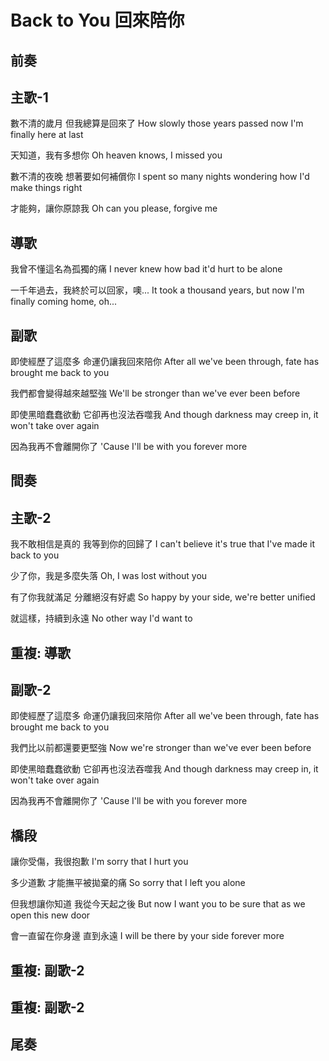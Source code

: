 # Back to You 回來陪你

## 前奏

## 主歌-1

數不清的歲月
但我總算是回來了
How slowly those years passed
now I'm finally here at last

天知道，我有多想你
Oh heaven knows, I missed you

數不清的夜晚
想著要如何補償你
I spent so many nights
wondering how I'd make things right

才能夠，讓你原諒我
Oh can you please, forgive me

## 導歌

我曾不懂這名為孤獨的痛
I never knew how bad it'd hurt to be alone

一千年過去，我終於可以回家，噢...
It took a thousand years, but now I'm finally coming home, oh...

## 副歌

即使經歷了這麼多
命運仍讓我回來陪你
After all we've been through,
fate has brought me back to you

我們都會變得越來越堅強
We'll be stronger than we've ever been before

即使黑暗蠢蠢欲動
它卻再也沒法吞噬我
And though darkness may creep in,
it won't take over again

因為我再不會離開你了
'Cause I'll be with you forever more

## 間奏

## 主歌-2

我不敢相信是真的
我等到你的回歸了
I can't believe it's true
that I've made it back to you

少了你，我是多麼失落
Oh, I was lost without you

有了你我就滿足
分離絕沒有好處
So happy by your side,
we're better unified

就這樣，持續到永遠
No other way I'd want to

## 重複: 導歌

## 副歌-2

即使經歷了這麼多
命運仍讓我回來陪你
After all we've been through,
fate has brought me back to you

我們比以前都還要更堅強
Now we're stronger than we've ever been before

即使黑暗蠢蠢欲動
它卻再也沒法吞噬我
And though darkness may creep in,
it won't take over again

因為我再不會離開你了
'Cause I'll be with you forever more

## 橋段

讓你受傷，我很抱歉
I'm sorry that I hurt you

多少道歉
才能撫平被拋棄的痛
So sorry
that I left you alone

但我想讓你知道
我從今天起之後
But now I want you to be sure
that as we open this new door

會一直留在你身邊
直到永遠
I will be there by your side
forever more

## 重複: 副歌-2

## 重複: 副歌-2

## 尾奏
